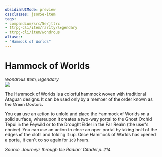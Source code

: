 ```yaml
---
obsidianUIMode: preview
cssclasses: json5e-item
tags:
- compendium/src/5e/jttrc
- ttrpg-cli/item/rarity/legendary
- ttrpg-cli/item/wondrous
aliases: 
- "Hammock of Worlds"
---
```

# Hammock of Worlds
*Wondrous Item, legendary*  
![](/3-Mechanics/CLI/items/img/hammock-of-worlds.webp#right)  


The Hammock of Worlds is a colorful hammock woven with traditional Ataguan designs. It can be used only by a member of the order known as the Green Doctors.

You can use an action to unfold and place the Hammock of Worlds on a solid surface, whereupon it creates a two-way portal to the Ghost Orchid Tepui in the Feywild or to the Drought Elder in the Far Realm (the user's choice). You can use an action to close an open portal by taking hold of the edges of the cloth and folding it up. Once Hammock of Worlds has opened a portal, it can't do so again for `1d8` hours.

*Source: Journeys through the Radiant Citadel p. 214*
